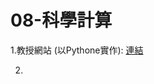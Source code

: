 # 08-科學計算

1.教授網站 (以Pythone實作):
<a href="https://misavo.com/blog/%E9%99%B3%E9%8D%BE%E8%AA%A0/%E6%9B%B8%E7%B1%8D/%E7%A7%91%E5%AD%B8%E8%A8%88%E7%AE%97">連結</a>


2.
